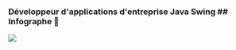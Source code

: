 ### Développeur d'applications d'entreprise Java Swing ## Infographe 👋

![](http://github-profile-summary-cards.vercel.app/api/cards/profile-details?username=souletigre&theme=default) 


<!--
**souletigre/souletigre** is a ✨ _special_ ✨ repository because its `README.md` (this file) appears on your GitHub profile.

Here are some ideas to get you started:

- 🔭 I’m currently working on ...
- 🌱 I’m currently learning ...
- 👯 I’m looking to collaborate on ...
- 🤔 I’m looking for help with ...
- 💬 Ask me about ...
- 📫 How to reach me: ...
- 😄 Pronouns: ...
- ⚡ Fun fact: ...
-->
